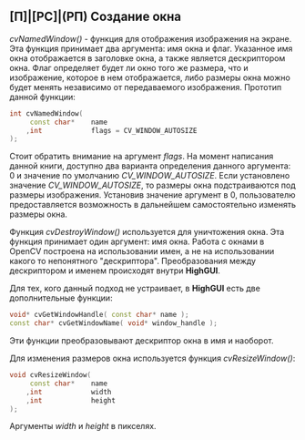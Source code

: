 ## [П]|[РС]|(РП) Создание окна

*cvNamedWindow()* - функция для отображения изображения на экране. Эта функция принимает два аргумента: имя окна и флаг. Указанное имя окна отображается в заголовке окна, а также является дескриптором окна. Флаг определяет будет ли окно того же размера, что и изображение, которое в нем отображается, либо размеры окна можно будет менять независимо от передаваемого изображения. Прототип данной функции:

```cpp
int cvNamedWindow(
     const char*    name
    ,int            flags = CV_WINDOW_AUTOSIZE
);
```

Стоит обратить внимание на аргумент *flags*. На момент написания данной книги, доступно два варианта определения данного аргумента: 0 и значение по умолчанию *CV_WINDOW_AUTOSIZE*. Если установлено значение *CV_WINDOW_AUTOSIZE*, то размеры окна подстраиваются под размеры изображения. Установив значение аргумент в 0, пользователю предоставляется возможность в дальнейшем самостоятельно изменять размеры окна. 

Функция *cvDestroyWindow()* используется для уничтожения окна. Эта функция принимает один аргумент: имя окна. Работа с окнами в OpenCV построена на использовании имен, а не на использовании какого то непонятного "дескриптора". Преобразования между дескриптором и именем происходят внутри **HighGUI**.

Для тех, кого данный подход не устраивает, в **HighGUI** есть две дополнительные функции:

```cpp
void* cvGetWindowHandle( const char* name );
const char* cvGetWindowName( void* window_handle );
```

Эти функции преобразовывают дескриптор окна в имя и наоборот.

Для изменения размеров окна используется функция *cvResizeWindow()*: 

```cpp
void cvResizeWindow(
     const char*    name
    ,int            width
    ,int            height
);
```

Аргументы *width* и *height* в пикселях.

